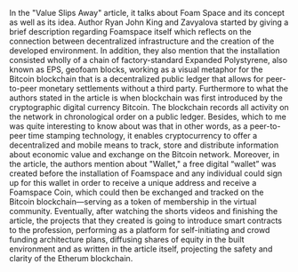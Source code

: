 In the "Value Slips Away" article, it talks about Foam Space and its concept as well as its idea. Author Ryan John King and Zavyalova started by giving a brief description regarding Foamspace itself which reflects on the connection between decentralized infrastructure and the creation of the developed environment. In addition, they also mention that the installation consisted wholly of a chain of factory-standard Expanded Polystyrene, also known as EPS, geofoam blocks, working as a visual metaphor for the Bitcoin blockchain that is a decentralized public ledger that allows for peer-to-peer monetary settlements without a third party. 
Furthermore to what the authors stated in the article is when blockchain was first introduced by the cryptographic digital currency Bitcoin. The blockchain records all activity on the network in chronological order on a public ledger. Besides, which to me was quite interesting to know about was that in other words, as a peer-to-peer time stamping technology, it enables cryptocurrency to offer a decentralized and mobile means to track, store and distribute information about economic value and exchange on the Bitcoin network. 
Moreover, in the article, the authors mention about "Wallet," a free digital “wallet” was created before the installation of Foamspace and any individual could sign up for this wallet in order to receive a unique address and receive a Foamspace Coin, which could then be exchanged and tracked on the Bitcoin blockchain—serving as a token of membership in the virtual community.
Eventually, after watching the shorts videos and finishing the article,  the projects that they created is going to introduce smart contracts to the profession, performing as a platform for self-initiating and crowd funding architecture plans, diffusing shares of equity in the built environment and as written in the article itself, projecting the safety and clarity of the Etherum blockchain.
